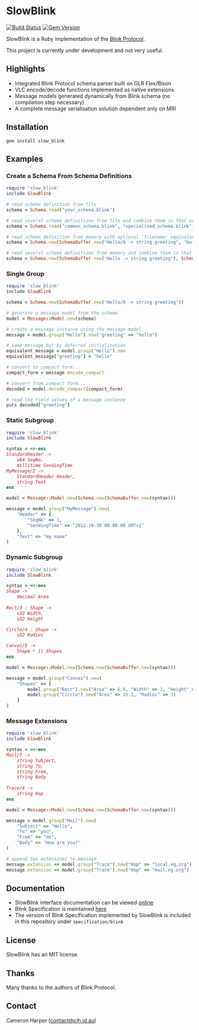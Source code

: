 SlowBlink
==========

[![Build Status](https://travis-ci.org/cjhdev/slow_blink.svg?branch=master)](https://travis-ci.org/cjhdev/slow_blink)
[![Gem Version](https://badge.fury.io/rb/slow_blink.svg)](https://badge.fury.io/rb/slow_blink)

SlowBlink is a Ruby implementation of the [Blink Protocol](http://www.blinkprotocol.org/ "Blink Protocol").

This project is currently under development and not very useful.


## Highlights

- Integrated Blink Protocol schema parser built on GLR Flex/Bison
- VLC encode/decode functions implemented as native extensions
- Message models generated dynamically from Blink schema (no compilation step necessary)
- A complete message serialisation solution dependent only on MRI


## Installation

~~~
gem install slow_blink
~~~

## Examples

### Create a Schema From Schema Definitions

~~~ruby
require 'slow_blink'
include SlowBlink

# read schema definition from file
schema = Schema.read("your_schema.blink")

# read several schema definitions from file and combine them in that order
schema = Schema.read("common_schema.blink", "specialised_schema.blink")

# read schema definition from memory with optional 'filename' equivalent string
schema = Schema.new(SchemaBuffer.new("Hello/0 -> string greeting", "buffer.blink"))

# read several schema definitions from memory and combine them in that order
schema = Schema.new(SchemaBuffer.new("Hello -> string greeting"), SchemaBuffer.new("Hello <- 0"))
~~~

### Single Group

~~~ruby
require 'slow_blink'
include SlowBlink

schema = Schema.new(SchemaBuffer.new("Hello/0 -> string greeting"))

# generate a message model from the schema
model = Message::Model.new(schema)

# create a message instance using the message model
message = model.group("Hello").new("greeting" => "hello")

# same message but by deferred initialisation
equivalent_message = model.group("Hello").new
equivalent_message["greeting"] = "hello"

# convert to compact form...
compact_form = message.encode_compact

# convert from compact form...
decoded = model.decode_compact(compact_form)

# read the field values of a message instance
puts decoded["greeting"]
~~~

### Static Subgroup

~~~ruby
require 'slow_blink'
include SlowBlink

syntax = <<-eos
StandardHeader ->
    u64 SeqNo,
    millitime SendingTime
MyMessage/2 ->
    StandardHeader Header,
    string Text
eos

model = Message::Model.new(Schema.new(SchemaBuffer.new(syntax)))

message = model.group("MyMessage").new(
    "Header" => {
        "SeqNo" => 1,
        "SendingTime" => "2012-10-30 00:00:00 GMT+1"
    },
    "Text" => "my name"
)
~~~

### Dynamic Subgroup

~~~ruby
require 'slow_blink'
include SlowBlink

syntax = <<-eos
Shape ->
    decimal Area
    
Rect/3 : Shape ->
    u32 Width,
    u32 Height

Circle/4 : Shape ->
    u32 Radius

Canvas/5 ->
    Shape * [] Shapes    
eos

model = Message::Model.new(Schema.new(SchemaBuffer.new(syntax)))

message = model.group("Canvas").new(
    "Shapes" => [
        model.group("Rect").new("Area" => 6.0, "Width" => 2, "Height" => 3),
        model.group("Circle").new("Area" => 28.3, "Radius" => 3)
    ]
)
~~~

### Message Extensions

~~~ruby
require 'slow_blink'
include SlowBlink

syntax = <<-eos
Mail/7 ->
    string Subject,
    string To,
    string From,
    string Body
    
Trace/8 ->
    string Hop
eos

model = Message::Model.new(Schema.new(SchemaBuffer.new(syntax)))

message = model.group("Mail").new(        
    "Subject" => "Hello",
    "To" => "you",
    "From" => "me",
    "Body" => "How are you?"
)

# append two extensions to message
message.extension << model.group("Trace").new("Hop" => "local.eg.org")
message.extension << model.group("Trace").new("Hop" => "mail.eg.org")
~~~

## Documentation

- SlowBlink interface documentation can be viewed [online](http://www.rubydoc.info/gems/slow_blink "slow_blink")
- Blink Specification is maintained [here](http://www.blinkprotocol.org/ "Blink Protocol")
- The version of Blink Specification implemented by SlowBlink is included in this repository under `specification/blink`
    
## License

SlowBlink has an MIT license.


## Thanks

Many thanks to the authors of Blink Protocol.


## Contact

Cameron Harper (contact@cjh.id.au)


